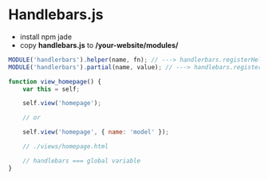 # Handlebars.js

- install npm jade
- copy **handlebars.js** to __/your-website/modules/__

```javascript
MODULE('handlerbars').helper(name, fn); // ---> handlerbars.registerHelper()
MODULE('handlerbars').partial(name, value); // ---> handlebars.registerPartial()
```

```javascript
function view_homepage() {
    var this = self;

    self.view('homepage');

    // or

    self.view('homepage', { name: 'model' });

    // ./views/homepage.html

    // handlebars === global variable
}
```
